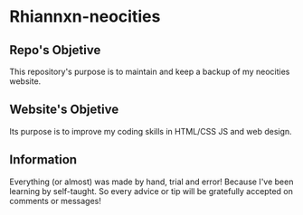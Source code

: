 # Rhiannxn-neocities

## Repo's Objetive

This repository's purpose is to maintain and keep a backup of my neocities website.

## Website's Objetive

Its purpose is to improve my coding skills in HTML/CSS JS and web design.

## Information

Everything (or almost) was made by hand, trial and error! Because I've been learning by self-taught. So every advice or tip will be gratefully accepted on comments
or messages!
